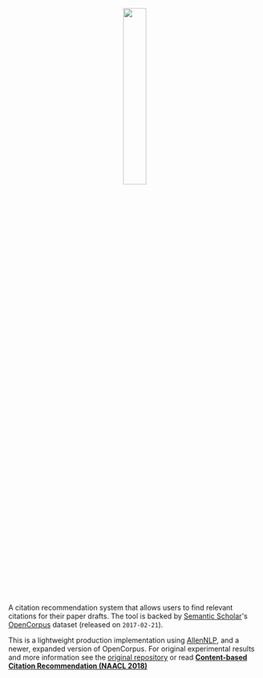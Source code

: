 <p align="center"><img width="30%" src="https://github.com/allenai/citeomatic/blob/master/citeomatic_logo.png" /></p>

A citation recommendation system that allows users to find relevant citations for their paper drafts. The tool is backed by [Semantic Scholar](https://www.semanticscholar.org/)'s [OpenCorpus](http://labs.semanticscholar.org/corpus/corpus/archive#) dataset (released on `2017-02-21`). 

This is a lightweight production implementation using [AllenNLP](https://allennlp.org/), and a newer, expanded version of OpenCorpus. For original experimental results and more information see the [original repository](https://github.com/allenai/citeomatic) or read [**Content-based Citation Recommendation (NAACL 2018)**](https://arxiv.org/abs/1802.08301)
